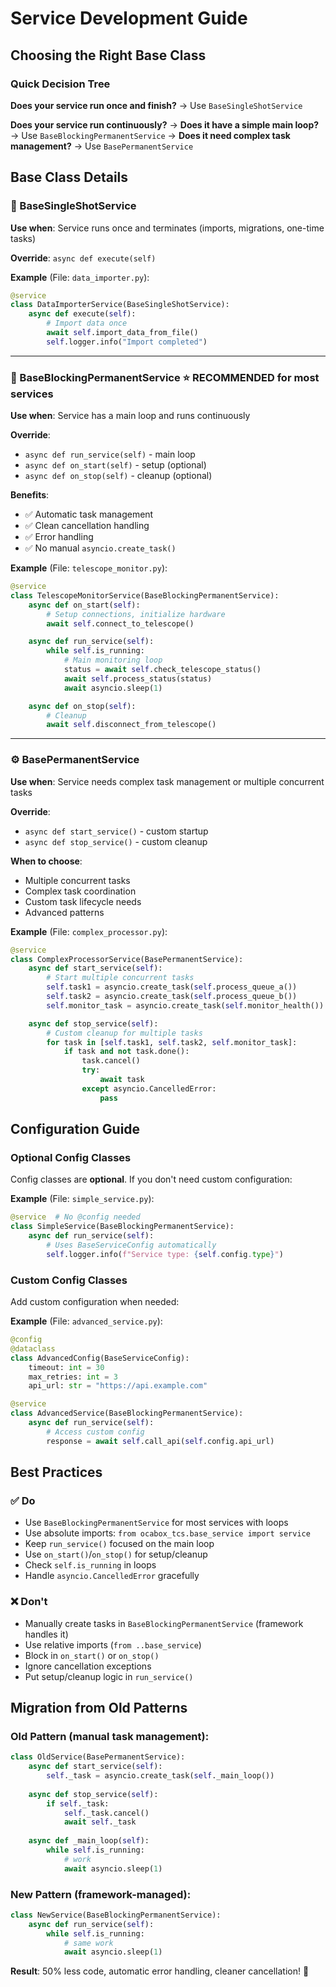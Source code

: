 # Service Development Guide

## Choosing the Right Base Class

### Quick Decision Tree

**Does your service run once and finish?**
→ Use `BaseSingleShotService`

**Does your service run continuously?**
→ **Does it have a simple main loop?**
  → Use `BaseBlockingPermanentService` 
→ **Does it need complex task management?**
  → Use `BasePermanentService`

## Base Class Details

### 🔄 BaseSingleShotService
**Use when**: Service runs once and terminates (imports, migrations, one-time tasks)

**Override**: `async def execute(self)`

**Example** (File: `data_importer.py`):
```python
@service
class DataImporterService(BaseSingleShotService):
    async def execute(self):
        # Import data once
        await self.import_data_from_file()
        self.logger.info("Import completed")
```

---

### 🔁 BaseBlockingPermanentService ⭐ **RECOMMENDED for most services**
**Use when**: Service has a main loop and runs continuously

**Override**: 
- `async def run_service(self)` - main loop
- `async def on_start(self)` - setup (optional)
- `async def on_stop(self)` - cleanup (optional)

**Benefits**: 
- ✅ Automatic task management
- ✅ Clean cancellation handling
- ✅ Error handling
- ✅ No manual `asyncio.create_task()`

**Example** (File: `telescope_monitor.py`):
```python
@service
class TelescopeMonitorService(BaseBlockingPermanentService):
    async def on_start(self):
        # Setup connections, initialize hardware
        await self.connect_to_telescope()

    async def run_service(self):
        while self.is_running:
            # Main monitoring loop
            status = await self.check_telescope_status()
            await self.process_status(status)
            await asyncio.sleep(1)

    async def on_stop(self):
        # Cleanup
        await self.disconnect_from_telescope()
```

---

### ⚙️ BasePermanentService
**Use when**: Service needs complex task management or multiple concurrent tasks

**Override**: 
- `async def start_service()` - custom startup
- `async def stop_service()` - custom cleanup

**When to choose**:
- Multiple concurrent tasks
- Complex task coordination
- Custom task lifecycle needs
- Advanced patterns

**Example** (File: `complex_processor.py`):
```python
@service
class ComplexProcessorService(BasePermanentService):
    async def start_service(self):
        # Start multiple concurrent tasks
        self.task1 = asyncio.create_task(self.process_queue_a())
        self.task2 = asyncio.create_task(self.process_queue_b())
        self.monitor_task = asyncio.create_task(self.monitor_health())

    async def stop_service(self):
        # Custom cleanup for multiple tasks
        for task in [self.task1, self.task2, self.monitor_task]:
            if task and not task.done():
                task.cancel()
                try:
                    await task
                except asyncio.CancelledError:
                    pass
```

## Configuration Guide

### Optional Config Classes
Config classes are **optional**. If you don't need custom configuration:

**Example** (File: `simple_service.py`):
```python
@service  # No @config needed
class SimpleService(BaseBlockingPermanentService):
    async def run_service(self):
        # Uses BaseServiceConfig automatically
        self.logger.info(f"Service type: {self.config.type}")
```

### Custom Config Classes
Add custom configuration when needed:

**Example** (File: `advanced_service.py`):
```python
@config
@dataclass
class AdvancedConfig(BaseServiceConfig):
    timeout: int = 30
    max_retries: int = 3
    api_url: str = "https://api.example.com"

@service
class AdvancedService(BaseBlockingPermanentService):
    async def run_service(self):
        # Access custom config
        response = await self.call_api(self.config.api_url)
```

## Best Practices

### ✅ Do
- Use `BaseBlockingPermanentService` for most services with loops
- Use absolute imports: `from ocabox_tcs.base_service import service`
- Keep `run_service()` focused on the main loop
- Use `on_start()`/`on_stop()` for setup/cleanup
- Check `self.is_running` in loops
- Handle `asyncio.CancelledError` gracefully

### ❌ Don't
- Manually create tasks in `BaseBlockingPermanentService` (framework handles it)
- Use relative imports (`from ..base_service`)
- Block in `on_start()` or `on_stop()` 
- Ignore cancellation exceptions
- Put setup/cleanup logic in `run_service()`

## Migration from Old Patterns

### Old Pattern (manual task management):
```python
class OldService(BasePermanentService):
    async def start_service(self):
        self._task = asyncio.create_task(self._main_loop())
    
    async def stop_service(self):
        if self._task:
            self._task.cancel()
            await self._task
    
    async def _main_loop(self):
        while self.is_running:
            # work
            await asyncio.sleep(1)
```

### New Pattern (framework-managed):
```python
class NewService(BaseBlockingPermanentService):
    async def run_service(self):
        while self.is_running:
            # same work
            await asyncio.sleep(1)
```

**Result**: 50% less code, automatic error handling, cleaner cancellation! 🎉
